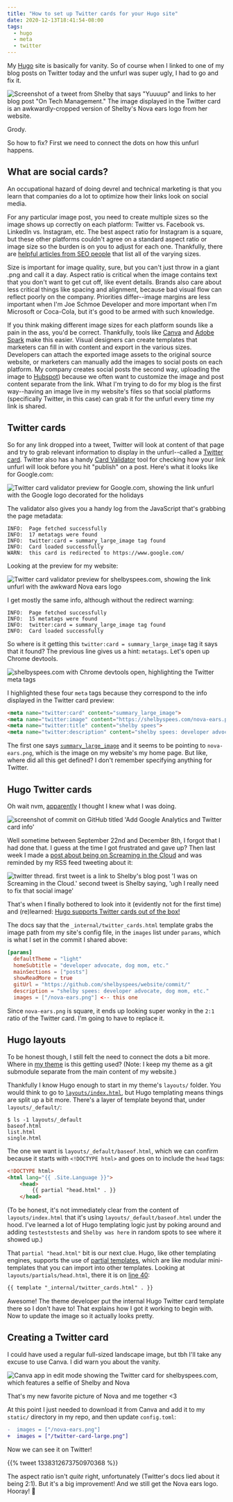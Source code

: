 ```yaml
---
title: "How to set up Twitter cards for your Hugo site"
date: 2020-12-13T18:41:54-08:00
tags:
  - hugo
  - meta
  - twitter
---
```


My [Hugo](https://gohugo.io) site is basically for vanity. So of course when I linked to one of my blog posts on Twitter today and the unfurl was super ugly, I had to go and fix it.

<!--more-->

![Screenshot of a tweet from Shelby that says "Yuuuup" and links to her blog post "On Tech Management." The image displayed in the Twitter card is an awkwardly-cropped version of Shelby's Nova ears logo from her website.](https://i.imgur.com/bSr2n2T.png)

Grody.

So how to fix? First we need to connect the dots on how this unfurl happens.

## What are social cards?

An occupational hazard of doing devrel and technical marketing is that you learn that companies do a lot to optimize how their links look on social media.

For any particular image post, you need to create multiple sizes so the image shows up correctly on each platform: Twitter vs. Facebook vs. LinkedIn vs. Instagram, etc. The best aspect ratio for Instagram is a square, but these other platforms couldn't agree on a standard aspect ratio or image size so the burden is on you to adjust for each one. Thankfully, there are [helpful articles from SEO people](https://sproutsocial.com/insights/social-media-image-sizes-guide/) that list all of the varying sizes.

Size is important for image quality, sure, but you can't just throw in a giant .png and call it a day. Aspect ratio is critical when the image contains text that you don't want to get cut off, like event details. Brands also care about less critical things like spacing and alignment, because bad visual flow can reflect poorly on the company. Priorities differ--image margins are less important when I'm Joe Schmoe Developer and more important when I'm Microsoft or Coca-Cola, but it's good to be armed with such knowledge.

If you think making different image sizes for each platform sounds like a pain in the ass, you'd be correct. Thankfully, tools like [Canva](https://www.canva.com/) and [Adobe Spark](https://spark.adobe.com/) make this easier. Visual designers can create templates that marketers can fill in with content and export in the various sizes. Developers can attach the exported image assets to the original source website, or marketers can manually add the images to social posts on each platform. My company creates social posts the second way, uploading the image to [Hubspot](https://www.hubspot.com/)) because we often want to customize the image and post content separate from the link. What I'm trying to do for my blog is the first way--having an image live in my website's files so that social platforms (specifically Twitter, in this case) can grab it for the unfurl every time my link is shared.

## Twitter cards

So for any link dropped into a tweet, Twitter will look at content of that page and try to grab relevant information to display in the unfurl--called a [Twitter card](https://developer.twitter.com/en/docs/twitter-for-websites/cards/overview/abouts-cards). Twitter also has a handy [Card Validator](https://cards-dev.twitter.com/validator) tool for checking how your link unfurl will look before you hit "publish" on a post. Here's what it looks like for Google.com:

![Twitter card validator preview for Google.com, showing the link unfurl with the Google logo decorated for the holidays](https://i.imgur.com/DLy21nM.png)

The validator also gives you a handy log from the JavaScript that's grabbing the page metadata:

```log
INFO:  Page fetched successfully
INFO:  17 metatags were found
INFO:  twitter:card = summary_large_image tag found
INFO:  Card loaded successfully
WARN:  this card is redirected to https://www.google.com/
```

Looking at the preview for my website:

![Twitter card validator preview for shelbyspees.com, showing the link unfurl with the awkward Nova ears logo](https://i.imgur.com/t6nAf5L.png)

I get mostly the same info, although without the redirect warning:

```log
INFO:  Page fetched successfully
INFO:  15 metatags were found
INFO:  twitter:card = summary_large_image tag found
INFO:  Card loaded successfully
```

So where is it getting this `twitter:card = summary_large_image` tag it says that it found? The previous line gives us a hint: `metatags`. Let's open up Chrome devtools.

![shelbyspees.com with Chrome devtools open, highlighting the Twitter meta tags](https://i.imgur.com/r8YpjsQ.png)

I highlighted these four `meta` tags because they correspond to the info displayed in the Twitter card preview:

```html
<meta name="twitter:card" content="summary_large_image">
<meta name="twitter:image" content="https://shelbyspees.com/nova-ears.png">
<meta name="twitter:title" content="shelby spees">
<meta name="twitter:description" content="shelby spees: developer advocate, dog mom, etc.">
```

The first one says [`summary_large_image`](https://developer.twitter.com/en/docs/twitter-for-websites/cards/overview/summary-card-with-large-image) and it seems to be pointing to `nova-ears.png`, which is the image on my website's my home page. But like, where did all this get defined? I don't remember specifying anything for Twitter.

## Hugo Twitter cards

Oh wait nvm, [apparently](https://github.com/shelbyspees/website/commit/6aad7d3cbea17ccbf618c652f0560fb33b1af0f0) I thought I knew what I was doing.

![screenshot of commit on GitHub titled 'Add Google Analytics and Twitter card info'](https://i.imgur.com/mxFV3vl.png)

Well sometime between September 22nd and December 8th, I forgot that I had done that. I guess at the time I got frustrated and gave up? Then last week I made a [post about being on Screaming in the Cloud](/2020/12/08/i-was-on-screaming-in-the-cloud/) and was reminded by my RSS feed tweeting about it:

![twitter thread. first tweet is a link to Shelby's blog post 'I was on Screaming in the Cloud.' second tweet is Shelby saying, 'ugh I really need to fix that social image'](https://i.imgur.com/7T93twV.png)


That's when I finally bothered to look into it (evidently not for the first time) and (re)learned: [Hugo supports Twitter cards out of the box!](https://gohugo.io/templates/internal/#twitter-cards)

The docs say that the `_internal/twitter_cards.html` template grabs the image path from my site's config file, in the `images` list under `params`, which is what I set in the commit I shared above:

```toml
[params]
  defaultTheme = "light"
  homeSubtitle = "developer advocate, dog mom, etc."
  mainSections = ["posts"]
  showReadMore = true
  gitUrl = "https://github.com/shelbyspees/website/commit/"
  description = "shelby spees: developer advocate, dog mom, etc."
  images = ["/nova-ears.png"] <-- this one
```

Since `nova-ears.png` is square, it ends up looking super wonky in the `2:1` ratio of the Twitter card. I'm going to have to replace it.

## Hugo layouts

To be honest though, I still felt the need to connect the dots a bit more. Where in [my theme](https://github.com/rhazdon/hugo-theme-hello-friend-ng) is this getting used? (Note: I keep my theme as a git submodule separate from the main content of my website.)

Thankfully I know Hugo enough to start in my theme's `layouts/` folder. You would think to go to [`layouts/index.html`](https://github.com/rhazdon/hugo-theme-hello-friend-ng/blob/master/layouts/index.html), but Hugo templating means things are split up a bit more. There's a layer of template beyond that, under `layouts/_default/`:

```shell
$ ls -1 layouts/_default
baseof.html
list.html
single.html
```

The one we want is `layouts/_default/baseof.html`, which we can confirm because it starts with `<!DOCTYPE html>` and goes on to include the `head` tags:

```html
<!DOCTYPE html>
<html lang="{{ .Site.Language }}">
    <head>
        {{ partial "head.html" . }}
    </head>
```

(To be honest, it's not immediately clear from the content of `layouts/index.html` that it's using `layouts/_default/baseof.html` under the hood. I've learned a lot of Hugo templating logic just by poking around and adding `testeststests` and `Shelby was here` in random spots to see where it showed up.)

That `partial "head.html"` bit is our next clue. Hugo, like other templating engines, supports the use of [partial templates](https://gohugo.io/templates/partials/), which are like modular mini-templates that you can import into other templates. Looking at `layouts/partials/head.html`, there it is on [line 40](https://github.com/shelbyspees/hugo-theme-hello-friend-ng/blame/2f863e7ba67e6f12c53e394b8aee198bcaac2e6b/layouts/partials/head.html#L40):

```html
{{ template "_internal/twitter_cards.html" . }}
```

Awesome! The theme developer put the internal Hugo Twitter card template there so I don't have to! That explains how I got it working to begin with. Now to update the image so it actually looks pretty.

## Creating a Twitter card

I could have used a regular full-sized landscape image, but tbh I'll take any excuse to use Canva. I did warn you about the vanity.

![Canva app in edit mode showing the Twitter card for shelbyspees.com, which features a selfie of Shelby and Nova](https://i.imgur.com/5xMdCfx.png)

That's my new favorite picture of Nova and me together <3

At this point I just needed to download it from Canva and add it to my `static/` directory in my repo, and then update `config.toml`:

```diff
-  images = ["/nova-ears.png"]
+  images = ["/twitter-card-large.png"]
```

Now we can see it on Twitter!

{{% tweet 1338312673750970368 %}}

The aspect ratio isn't _quite_ right, unfortunately (Twitter's docs lied about it being 2:1). But it's a big improvement! And we still get the Nova ears logo. Hooray! 🎉
